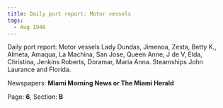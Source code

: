 ```yaml
---  
title: Daily port report: Motor vessels  
tags:  
  - Aug 1948  
---  
```

  
Daily port report: Motor vessels Lady Dundas, Jimenoa, Zesta, Betty K., Almeta, Amaqua, La Machina, San Jose, Queen Anne, J de V, Elda, Christina, Jenkins Roberts, Doramar, Maria Anna. Steamships John Laurance and Florida.  
  
Newspapers: **Miami Morning News or The Miami Herald**  
  
Page: **6**, Section: **B** 
